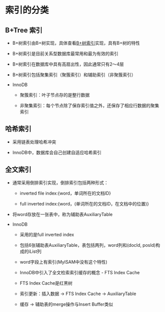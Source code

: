 # 索引的分类

## B+Tree 索引

- B+树索引由B+树实现，具体查看[B+树索引](B+Tree索引.md)实现，具有B+树的特性

- B+树索引是目前关系型数据库最常用和最为有效的索引

- B+树索引在数据库中具有高扇出性，因此通常只有2～4层

- B+树索引包括聚集索引（聚簇索引）和辅助索引（非聚簇索引）

- InnoDB

  - 聚簇索引：叶子节点存的是整行数据

  - 非聚集索引：每个节点除了保存索引值之外，还保存了相应行数据的聚集索引

## 哈希索引

- 采用链表处理哈希冲突

- InnoDB中，数据库会自己创建自适应哈希索引

## 全文索引

- 通常采用倒排索引实现，倒排索引包括两种形式：
  
  - inverted file index:{word，单词所在的文档ID}

  - full inverted index:{word，(单词所在的文档ID，在文档中的位置)}

- 将word存放在一张表中，称为辅助表AuxiliaryTable

- InnoDB

  - 采用的是full inverted index

  - 包括6张辅助表AuxiliaryTable，表包括两列，word列和(docId, posId)构成的iList列
  
  - word字段上有索引(MyISAM中没有这个特性)

  - InnoDB中引入了全文检索索引缓存的概念 - FTS Index Cache

  - FTS Index Cache是红黑树

  - 索引更新：插入数据 -> FTS Index Cache -> AuxiliaryTable

  - 缓存 -> 辅助表的merge操作与Insert Buffer类似
  